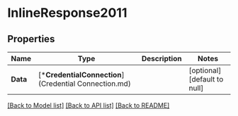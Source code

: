 # InlineResponse2011

## Properties
Name | Type | Description | Notes
------------ | ------------- | ------------- | -------------
**Data** | [***CredentialConnection**](Credential Connection.md) |  | [optional] [default to null]

[[Back to Model list]](../README.md#documentation-for-models) [[Back to API list]](../README.md#documentation-for-api-endpoints) [[Back to README]](../README.md)

